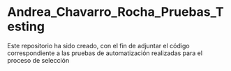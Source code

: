 # Andrea_Chavarro_Rocha_Pruebas_Testing
Este repositorio ha sido creado, con el fin de adjuntar el código correspondiente a las pruebas de automatización realizadas para el proceso de selección
